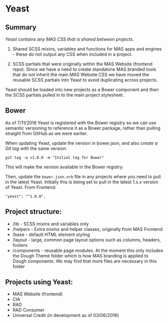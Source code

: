 Yeast
=====

## Summary

*Yeast contains any MAS CSS that is shared between projects.*

1. Shared SCSS mixins, variables and functions for MAS apps and engines - these do not output any CSS when included in a project.

2. SCSS partials that were originally within the MAS Website (frontend repo). Since we have a need to create standalone MAS branded tools that do not inherit the main MAS Website CSS we have moved the reusable SCSS partials into Yeast to avoid duplicating across projects.

Yeast should be loaded into new projects as a Bower component and then the SCSS partials pulled in to the main project stylesheet.

## Bower

As of 7/11/2016 Yeast is registered with the Bower registry so we can use semantic versioning to reference it as a Bower package, rather than pulling straight from GitHub as we were earlier.

When updating Yeast, update the version in bower.json, and also _create a Git tag_ with the same version:

`git tag -a v1.0.0 -m "Initial tag for Bower"`

This will make the version available in the Bower registry.

Then, update the `bower.json.erb` file in any projects where you need to pull in the latest Yeast. Initially this is being set to pull in the latest 1.x.x version of Yeast. From Frontend:

`"yeast": "^1.0.0",`

## Project structure:

* /lib - SCSS mixins and variables only
* /helpers - Extra mixins and helper classes, originally from MAS Frontend
* /base - default HTML element styling
* /layout - large, common page layout options such as columns, headers, footers
* /components - reusable page modules. At the moment this only includes the Dough Theme folder which is how MAS branding is applied to Dough components. We may find that more files are necessary in this folder


## Projects using Yeast:

* MAS Website (frontend)
* CIA
* RAD
* RAD Consumer
* Universal Credit (in development as of 03/06/2016)
